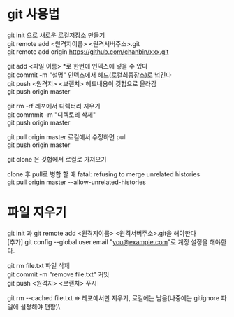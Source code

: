 # git 사용법

git init 으로 새로운 로컬저장소 만들기\
git remote add <원격지이름> <원격서버주소>.git\
git remote add origin https://github.com/chanbin/xxx.git

git add <파일 이름> *로 한번에 인덱스에 넣을 수 있다\
git commit -m "설명" 인덱스에서 헤드(로컬최종장소)로 넘긴다\
git push <원격지> <브랜치> 헤드내용이 깃헙으로 올라감\
git push origin master

git rm -rf <Directory> 레포에서 디렉터리 지우기\
git commmit -m "디렉토리 삭제"\
git push origin master
  
git pull origin master 로컬에서 수정하면 pull\
git push origin master

git clone 은 깃헙에서 로컬로 가져오기

clone 후 pull로 병합 할 때 fatal: refusing to merge unrelated histories\
git pull origin master --allow-unrelated-histories


# 파일 지우기
git init 과 git remote add <원격지이름> <원격서버주소>.git을 해야한다\
[추가] git config --global user.email "you@example.com"로 계정 설정을 해야한다.

git rm file.txt 파일 삭제\
git commit -m "remove file.txt" 커밋\
git push <원격지> <브랜치> 푸시

git rm --cached file.txt => 레포에서만 지우기, 로컬에는 남음(나중에는 gitignore 파일에 설정해야 편함)\
